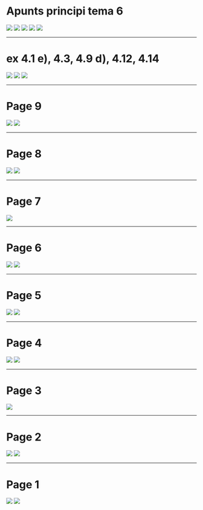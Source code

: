 # Apunts principi tema 6

![](./EC_files/Imagen.jpg)
![](EC_files/Imagen[1].jpg)
![](EC_files/Imagen[2].jpg)
![](EC_files/Imagen[3].jpg)
![](EC_files/Imagen[4].jpg)



------



# ex 4.1 e), 4.3, 4.9 d), 4.12, 4.14



![](EC_files/Imagen[5].jpg)
![](EC_files/Imagen[6].jpg)
![](EC_files/Imagen[7].jpg)



------



# Page 9



![](EC_files/Imagen[8].jpg)
![](EC_files/Imagen[9].jpg)



------



# Page 8



![](EC_files/Imagen[10].jpg)
![](EC_files/Imagen[11].jpg)



------



# Page 7



![](EC_files/Imagen[12].jpg)



------



# Page 6



![](EC_files/Imagen[13].jpg)
![](EC_files/Imagen[14].jpg)



------



# Page 5



![](EC_files/Imagen[15].jpg)
![](EC_files/Imagen[16].jpg)



------



# Page 4



![](EC_files/Imagen[17].jpg)
![](EC_files/Imagen[18].jpg)



------



# Page 3



![](EC_files/Imagen[19].jpg)



------



# Page 2





![](EC_files/Imagen[20].jpg)
![](EC_files/Imagen[21].jpg)



------



# Page 1



![](EC_files/Imagen[22].jpg)
![](EC_files/Imagen[23].jpg)
